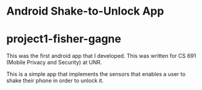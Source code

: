 # Android Shake-to-Unlock App
# project1-fisher-gagne
This was the first android app that I developed.  This was
written for CS 691 (Mobile Privacy and Security) at UNR.

This is a simple app that implements the sensors that enables
a user to shake their phone in order to unlock it.
